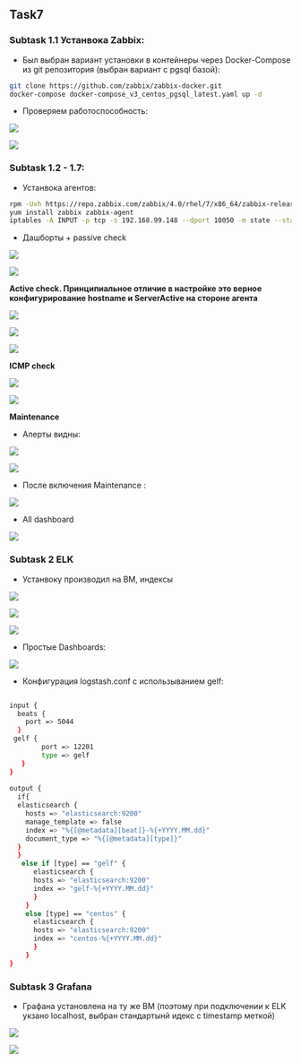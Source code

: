 <!-- ABOUT THE PROJECT -->
## Task7
### Subtask 1.1 Устанвока Zabbix:
* Был выбран вариант установки в контейнеры через Docker-Compose из git репозитория (выбран вариант с pgsql базой):

```sh
git clone https://github.com/zabbix/zabbix-docker.git
docker-compose docker-compose_v3_centos_pgsql_latest.yaml up -d
```
* Проверяем работоспособность:

![](https://github.com/ArtsiomFortunatov/exadel_internship/blob/master/task7/image/task1.1.png)

![](https://github.com/ArtsiomFortunatov/exadel_internship/blob/master/task7/image/task1.2.png)

### Subtask 1.2 - 1.7:

* Устанвока агентов:

```sh
rpm -Uvh https://repo.zabbix.com/zabbix/4.0/rhel/7/x86_64/zabbix-release-4.0-2.el7.noarch.rpm
yum install zabbix zabbix-agent
iptables -A INPUT -p tcp -s 192.168.99.148 --dport 10050 -m state --state NEW,ESTABLISHED -j ACCEPT. // 192.168.99.148 -адрес zabbix сервера

```
* Дашборты +  passive check 

![](https://github.com/ArtsiomFortunatov/exadel_internship/blob/master/task7/image/Dashboard1.png)

![](https://github.com/ArtsiomFortunatov/exadel_internship/blob/master/task7/image/Dashboard2.png)

**Active check. Принципиальное отличие в настройке это верное конфигурирование hostname и ServerActive на стороне агента**

![](https://github.com/ArtsiomFortunatov/exadel_internship/blob/master/task7/image/active%20agent1.png)

![](https://github.com/ArtsiomFortunatov/exadel_internship/blob/master/task7/image/active%20agent3.png)

![](https://github.com/ArtsiomFortunatov/exadel_internship/blob/master/task7/image/active%20agent.png)

**ICMP check**

![](https://github.com/ArtsiomFortunatov/exadel_internship/blob/master/task7/image/icmp.png)

![](https://github.com/ArtsiomFortunatov/exadel_internship/blob/master/task7/image/icmp2.png)

**Maintenance**

* Алерты видны:

![](https://github.com/ArtsiomFortunatov/exadel_internship/blob/master/task7/image/maintense.png)

![](https://github.com/ArtsiomFortunatov/exadel_internship/blob/master/task7/image/maintense3.png)

* После включения Maintenance :

![](https://github.com/ArtsiomFortunatov/exadel_internship/blob/master/task7/image/maintense1.png)

* All dashboard

![](https://github.com/ArtsiomFortunatov/exadel_internship/blob/master/task7/image/allDashboard.png)

### Subtask 2 ELK

*  Устанвоку производил на ВМ, индексы

![](https://github.com/ArtsiomFortunatov/exadel_internship/blob/master/task7/image/elk1.png)

![](https://github.com/ArtsiomFortunatov/exadel_internship/blob/master/task7/image/elk2.png)


![](https://github.com/ArtsiomFortunatov/exadel_internship/blob/master/task7/image/patern.png)

* Простые Dashboards:

![](https://github.com/ArtsiomFortunatov/exadel_internship/blob/master/task7/image/elk3.png) 

* Конфигурация logstash.conf с использыванием gelf:

```sh

input {
  beats {
    port => 5044
  }
 gelf {
        port => 12201
        type => gelf
   }
}
 
output {
  if{
  elasticsearch {
    hosts => "elasticsearch:9200"
    manage_template => false
    index => "%{[@metadata][beat]}-%{+YYYY.MM.dd}"
    document_type => "%{[@metadata][type]}"
  }
  }
   else if [type] == "gelf" {
      elasticsearch {
      hosts => "elasticsearch:9200"
      index => "gelf-%{+YYYY.MM.dd}"
      }
    }
    else [type] == "centos" {
      elasticsearch {
      hosts => "elasticsearch:9200"
      index => "centos-%{+YYYY.MM.dd}"
      }
    }
}
```

### Subtask 3 Grafana

* Графана установлена на ту же ВМ (поэтому при подключении к ELK укзано localhost, выбран стандартынй идекс с timestamp меткой)

![](https://github.com/ArtsiomFortunatov/exadel_internship/blob/master/task7/image/grafana1.png)

![](https://github.com/ArtsiomFortunatov/exadel_internship/blob/master/task7/image/grafana2.png)